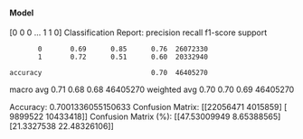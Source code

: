 #### Model
[0 0 0 ... 1 1 0]
Classification Report:
              precision    recall  f1-score   support

           0       0.69      0.85      0.76  26072330
           1       0.72      0.51      0.60  20332940

    accuracy                           0.70  46405270
   macro avg       0.71      0.68      0.68  46405270
weighted avg       0.70      0.70      0.69  46405270

Accuracy: 0.7001336055150633
Confusion Matrix:
[[22056471  4015859]
 [ 9899522 10433418]]
Confusion Matrix (%):
[[47.53009949  8.65388565]
 [21.3327538  22.48326106]]
